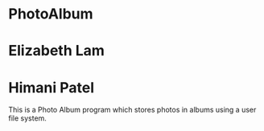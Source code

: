 # PhotoAlbum
# Elizabeth Lam
# Himani Patel
This is a Photo Album program which stores photos in albums using a user file system.
